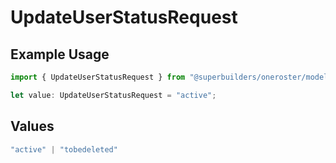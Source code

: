 # UpdateUserStatusRequest

## Example Usage

```typescript
import { UpdateUserStatusRequest } from "@superbuilders/oneroster/models/operations";

let value: UpdateUserStatusRequest = "active";
```

## Values

```typescript
"active" | "tobedeleted"
```